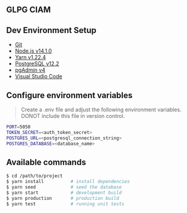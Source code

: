 ## GLPG CIAM

## Dev Environment Setup
- [Git](https://git-scm.com/)
- [Node.js v14.1.0](https://nodejs.org/en/)
- [Yarn v1.22.4](https://classic.yarnpkg.com/en/docs/install/#windows-stable)
- [PostgreSQL v12.2](https://www.enterprisedb.com/downloads/postgres-postgresql-downloads)
- [pgAdmin v4](https://www.pgadmin.org/)
- [Visual Studio Code](https://code.visualstudio.com/)

## Configure environment variables
> Create a .env file and adjust the following environment variables. DONOT include this file in version control.

```bash
PORT=5050
TOKEN_SECRET=<auth_token_secret>
POSTGRES_URL=<postgresql_connection_string>
POSTGRES_DATABASE=<database_name>
```

## Available commands
```bash
$ cd /path/to/project
$ yarn install          # install dependencies
$ yarn seed             # seed the database
$ yarn start            # development build
$ yarn production       # production build
$ yarn test             # running unit tests
```
